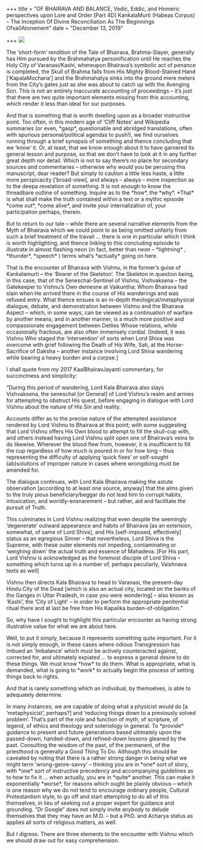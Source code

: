 +++
title = "OF BHAIRAVA AND BALANCE, Vedic, Eddic, and Homeric perspectives upon Lore and Order [Part 4D] KankalaMurti (Habeas Corpus) – The Inception Of Divine Reconciliation As The Beginnings Ofxa0Atonement"
date = "December 13, 2019"

+++
![](https://aryaakasha.files.wordpress.com/2019/12/78602831_10162661697020574_3517597744640294912_n.jpg?w=480)

The ‘short-form’ rendition of the Tale of Bhairava, Brahma-Slayer,
generally has Him pursued by the Brahmahatya personification until He
reaches the Holy City of Varanasi/Kashi, whereupon Bhairava’s symbolic
act of penance is completed, the Skull of Brahma falls from His Mighty
Blood-Stained Hand \[‘KapalaMochana’\] and the Brahmahatya sinks into
the ground mere meters from the City’s gates just as she was about to
catch up with the Avenging Son. This is not an entirely inaccurate
accounting of proceedings – it’s just that there are two quite important
elements missing from this accounting, which render it less than ideal
for our purposes.  
  
And that is something that is worth dwelling upon as a broader
instructive point. Too often, in this modern age of ‘Cliff Notes’ and
Wikipedia summaries (or even, \*gasp\*, questionable and abridged
translations, often with spurious personal/political agendas to push!),
we find ourselves running through a brief synopsis of something and
thence concluding that we ‘know’ it. Or, at least, that we know enough
about it to have garnered its general lesson and purpose, so that we
don’t have to look at it in any further great depth nor detail. Which is
not to say there’s no place for secondary sources and commentaries –
otherwise why would you be perusing this manuscript, dear reader? But
simply to caution a little less haste, a little more perspicacity
\[‘broad-view\], and always – always – more inspection as to the deepa
revelation of something. It is not enough to know the threadbare outline
of something. Inquire as to the \*how\*, the \*why\*. \*That\* is what
shall make the truth contained within a text or a mythic episode \*come
out\*, \*come alive\*, and invite your internalization of, your
participation perhaps, therein.  
  
But to return to our tale – while there are several narrative elements
from the Myth of Bhairava which we could point to as being omitted
unfairly from such a brief treatment of the travail … there is one in
particular which I think is worth highlighting, and thence linking to
this concluding episode to illustrate in almost flashing neon (in fact,
better than neon – \*lightning\* , \*thunder\*, \*speech\* ) terms
what’s \*actually\* going on here.  
  
That is the encounter of Bhairava with Vishnu, in the former’s guise of
Kankalamurti – the ‘Bearer of the Skeleton’. The Skeleton in question
being, in this case, that of the Seneschal-Sentinel of Vishnu,
Vishvaksena – the Gatekeeper to Vishnu’s Own demesne at Vaikuntha; Whom
Bhairava had slain when He arrived there in the course of His wanderings
and was refused entry. What thence ensues is an in-depth
theological/metaphysical dialogue, debate, and demonstration between
Vishnu and the Bhairava Aspect – which, in some ways, can be viewed as a
continuation of warfare by another means; and in another manner, is a
much more positive and compassionate engagement between Deities Whose
relations, while occasionally fractious, are also often immensely
cordial. \[Indeed, it was Vishnu Who staged the ‘intervention’ of sorts
when Lord Shiva was overcome with grief following the Death of His Wife,
Sati, at the Horse-Sacrifice of Daksha – another instance involving Lord
Shiva wandering while bearing a heavy burden and a corpse.\]  
  
I shall quote from my 2017 KaalBhairavJayanti commentary, for
succinctness and simplicity:  
  
“During this period of wandering, Lord Kala Bhairava also slays
Vishvaksena, the seneschal \[or General\] of Lord Vishnu’s realm and
armies for attempting to obstruct His quest, before engaging in dialogue
with Lord Vishnu about the nature of His Sin and reality.  
  
Accounts differ as to the precise nature of the attempted assistance
rendered by Lord Vishnu to Bhairava at this point; with some suggesting
that Lord Vishnu offers His Own blood to attempt to fill the skull-cup
with, and others instead having Lord Vishnu split open one of Bhairava’s
veins to do likewise. Wherever the blood flew from, however, it is
insufficient to fill the cup regardless of how much is poured in or for
how long – thus representing the difficulty of applying ‘quick fixes’ or
self-sought (ab)solutions of improper nature in cases where wrongdoing
must be amended for.  
  
The dialogue continues, with Lord Kala Bhairava making the astute
observation \[according to at least one source, anyway\] that the alms
given to the truly pious beneficiary/beggar do not lead him to corrupt
habits, intoxication, and worldly-ensnarement – but rather, aid and
facilitate the pursuit of Truth.  
  
This culminates in Lord Vishnu realizing that even despite the seemingly
‘degenerate’ outward appearance and habits of Bhairava \[as an
extension, somewhat, of same of Lord Shiva\], and His \[self-imposed,
effectively\] status as an egregious Sinner – that nevertheless, Lord
Shiva is the Supreme, with these outer elements not impeding,
contaminating or ‘weighing down’ the actual truth and essence of
Mahadeva. \[For His part, Lord Vishnu is acknowledged as the foremost
disciple of Lord Shiva – something which turns up in a number of,
perhaps peculiarly, Vaishnava texts as well\]  
  
Vishnu then directs Kala Bhairava to head to Varanasi, the present-day
Hindu City of the Dead \[which is also an actual city, located on the
banks of the Ganges in Uttar Pradesh, in case you were wondering\] –
also known as ‘Kashi’, the ‘City of Light’ – in order to perform the
appropriate penitential ritual there and at last be free from His
Kapalika burden-of-obligation.”  
  
So, why have I sought to highlight this particular encounter as having
strong illustrative value for what we are about here.  
  
Well, to put it simply, because it represents something quite important.
For it is not simply enough, in these cases where odious Transgression
has imbued an ‘Imbalance’ which must be actively counteracted against,
corrected for, and ultimately expiated … to express a general desire to
do these things. We must know \*how\* to do them. What is appropriate,
what is demanded, what is going to \*work\* to actually begin the
process of setting things back to rights.  
  
And that is rarely something which an individual, by themselves, is able
to adequately determine.  
  
In many instances, we are capable of doing what a physicist would do \[a
‘metaphysicist’, perhaps?\] and ‘reducing things down to a previously
solved problem’. That’s part of the role and function of myth, of
scripture, of legend, of ethics and theology and soteriology in general.
To \*provide\* guidance to present and future generations based
ultimately upon the passed-down, handed-down, and refined-down lessons
gleaned by the past. Consulting the wisdom of the past, of the
permanent, of the priesthood is generally a Good Thing To Do. Although
this should be caveated by noting that there is a rather strong danger
in being what we might term ‘wrong-genre-savvy’ – thinking you are in
\*one\* sort of story, with \*one\* sort of instructive precedency and
accompanying guidelines as to how to fix it … when actually, you are in
\*quite\* another. This can make it exponentially \*worse\*, for reasons
which ought be plainly obvious – which is one reason why we do not tend
to encourage ordinary people, Cultural Protestantism style, to go off
and start attempting to do all of this themselves, in lieu of seeking
out a proper expert for guidance and grounding. “Dr Google” does not
simply invite anybody to delude themselves that they may have an M.D. –
but a PhD. and Acharya status as applies all sorts of religious matters,
as well.  
  
But I digress. There are three elements to the encounter with Vishnu
which we should draw out for easy comprehension.
